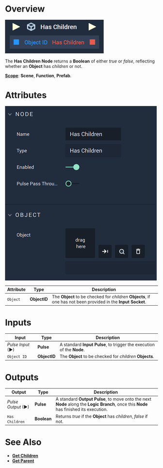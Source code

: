 # Overview

![The Has Children Node.](../../../.gitbook/assets/haschildrenupdatedimage.png)

The **Has Children Node** returns a **Boolean** of either *true* or *false*, reflecting whether an **Object** has *children* or not.

[**Scope**](../../overview.md#scopes): **Scene**, **Function**, **Prefab**.

# Attributes

![The Has Children Node Attributes.](../../../.gitbook/assets/haschildrenattributes.png)

|Attribute|Type|Description|
|---|---|---|
|`Object`|**ObjectID**|The **Object** to be checked for *children* **Objects**, if one has not been provided in the **Input Socket**. 

# Inputs

|Input|Type|Description|
|---|---|---|
|*Pulse Input* (►)|**Pulse**|A standard **Input Pulse**, to trigger the execution of the **Node**.|
|`Object ID`|**ObjectID**|The **Object** to be checked for *children* **Objects**.|

# Outputs

|Output|Type|Description|
|---|---|---|
|*Pulse Output* (►)|**Pulse**|A standard **Output Pulse**, to move onto the next **Node** along the **Logic Branch**, once this **Node** has finished its execution.|
|`Has Children`|**Boolean**|Returns *true* if the **Object** has *children*, *false* if not. 

# See Also

* [**Get Children**](get-children.md)
* [**Get Parent**](get-parent.md)

